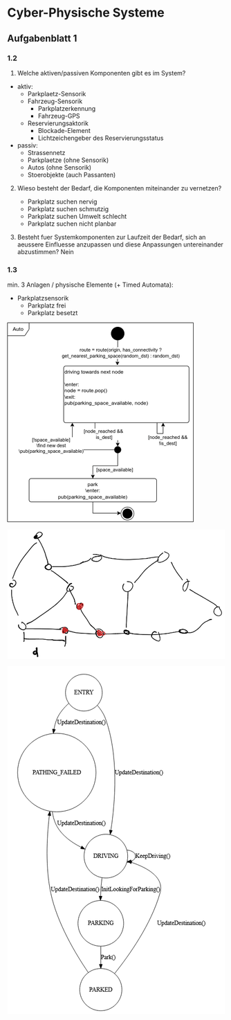 # Cyber-Physische Systeme

## Aufgabenblatt 1

### 1.2

1. Welche aktiven/passiven Komponenten gibt es im System?
  - aktiv:
    - Parkplaetz-Sensorik 
    - Fahrzeug-Sensorik
      - Parkplatzerkennung
      - Fahrzeug-GPS
    - Reservierungsaktorik 
      - Blockade-Element
      - Lichtzeichengeber des Reservierungsstatus
  - passiv:
    - Strassennetz
    - Parkplaetze (ohne Sensorik)
    - Autos (ohne Sensorik)
    - Stoerobjekte (auch Passanten)
2. Wieso besteht der Bedarf, die Komponenten miteinander zu vernetzen?
   - Parkplatz suchen nervig
   - Parkplatz suchen schmutzig
   - Parkplatz suchen Umwelt schlecht
   - Parkplatz suchen nicht planbar

3. Besteht fuer Systemkomponenten zur Laufzeit der Bedarf, sich an aeussere Einfluesse anzupassen und diese Anpassungen untereinander abzustimmen?
  Nein


### 1.3

min. 3 Anlagen / physische Elemente (+ Timed Automata):
- Parkplatzsensorik
  - Parkplatz frei
  - Parkplatz besetzt
  
![](docs/car.png)

![](docs/street-graph.png)

![](docs/carclient_behaviour.png)
